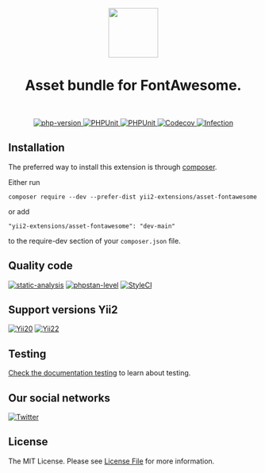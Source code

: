 <p align="center">
    <a href="https://github.com/yii2-extensions/fontawesome" target="_blank">
        <img src="https://www.yiiframework.com/image/yii_logo_light.svg" height="100px;">
    </a>
    <h1 align="center">Asset bundle for FontAwesome.</h1>
    <br>
</p>

<p align="center">
    <a href="https://www.php.net/releases/8.1/en.php" target="_blank">
        <img src="https://img.shields.io/badge/PHP-%3E%3D8.1-787CB5" alt="php-version">
    </a>
    <a href="https://github.com/yii2-extensions/fontawesome/actions/workflows/build.yml" target="_blank">
        <img src="https://github.com/yii2-extensions/fontawesome/actions/workflows/build.yml/badge.svg" alt="PHPUnit">
    </a>
    <a href="https://github.com/yii2-extensions/fontawesome/actions/workflows/compatibility.yml" target="_blank">
        <img src="https://github.com/yii2-extensions/fontawesome/actions/workflows/compatibility.yml/badge.svg" alt="PHPUnit">
    </a>        
    <a href="https://codecov.io/gh/yii2-extensions/fontawesome" target="_blank">
        <img src="https://codecov.io/gh/yii2-extensions/fontawesome/branch/main/graph/badge.svg?token=MF0XUGVLYC" alt="Codecov">
    </a>
    <a href="https://dashboard.stryker-mutator.io/reports/github.com/yii2-extensions/fontawesome/main" target="_blank">
        <img src="https://img.shields.io/endpoint?style=flat&url=https%3A%2F%2Fbadge-api.stryker-mutator.io%2Fgithub.com%2Fyii2-extensions%2Ffontawesome%2Fmain" alt="Infection">
    </a>               
</p>

## Installation 

The preferred way to install this extension is through [composer](https://getcomposer.org/download/).

Either run

```
composer require --dev --prefer-dist yii2-extensions/asset-fontawesome
```

or add

```
"yii2-extensions/asset-fontawesome": "dev-main"
```

to the require-dev section of your `composer.json` file.


## Quality code
  
[![static-analysis](https://github.com/yii2-extensions/fontawesome/actions/workflows/static.yml/badge.svg)](https://github.com/yii2-extensions/fontawesome/actions/workflows/static.yml)
[![phpstan-level](https://img.shields.io/badge/PHPStan%20level-7-blue)](https://github.com/yii2-extensions/fontawesome/actions/workflows/static.yml)
[![StyleCI](https://github.styleci.io/repos/724597400/shield?branch=main)](https://github.styleci.io/repos/724597400?branch=main)

## Support versions Yii2

[![Yii20](https://img.shields.io/badge/Yii2%20version-2.0-blue)](https://github.com/yiisoft/yii2/tree/2.0.49.3)
[![Yii22](https://img.shields.io/badge/Yii2%20version-2.2-blue)](https://github.com/yiisoft/yii2/tree/2.2)

## Testing

[Check the documentation testing](/docs/testing.md) to learn about testing.

## Our social networks

[![Twitter](https://img.shields.io/badge/twitter-follow-1DA1F2?logo=twitter&logoColor=1DA1F2&labelColor=555555?style=flat)](https://twitter.com/Terabytesoftw)

## License

The MIT License. Please see [License File](LICENSE.md) for more information.
